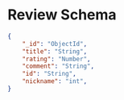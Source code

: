 # Review Schema
```json
{
    "_id": "ObjectId",
    "title": "String",
    "rating": "Number",
    "comment": "String",
    "id": "String",
    "nickname": "int",
}
```